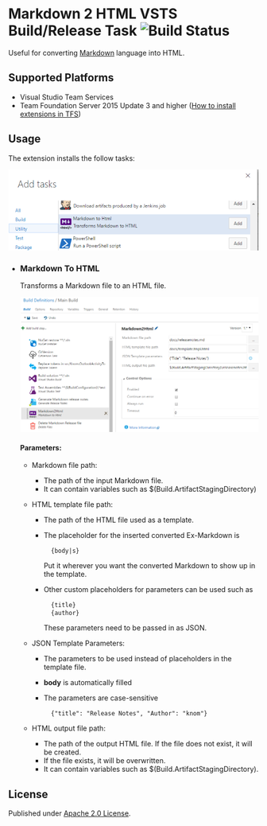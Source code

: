 # Markdown 2 HTML VSTS Build/Release Task ![Build Status](https://knom.visualstudio.com/_apis/public/build/definitions/969cb309-5d7f-427d-b48a-43eeac3c4aaf/20/badge)
Useful for converting [Markdown](https://en.wikipedia.org/wiki/Markdown) language into HTML.

## Supported Platforms ##
* Visual Studio Team Services
* Team Foundation Server 2015 Update 3 and higher ([How to install extensions in TFS](https://www.visualstudio.com/en-us/docs/marketplace/get-tfs-extensions))

## Usage ##
The extension installs the follow tasks:

![Extension Tasks](https://raw.githubusercontent.com/knom/vsts-markdown-tasks/master/docs/addtask.png "Extension Tasks")

* ### Markdown To HTML
    Transforms a Markdown file to an HTML file.
    
    ![Screenshot](https://raw.githubusercontent.com/knom/vsts-markdown-tasks/master/docs/markdown2html.png "Screenshot")
    
    #### Parameters: ####
    * Markdown file path: 
        * The path of the input Markdown file. 
        * It can contain variables such as $(Build.ArtifactStagingDirectory)
    * HTML template file path: 
        * The path of the HTML file used as a template. 
        * The placeholder for the inserted converted Ex-Markdown is 
                
                {body|s}
          Put it wherever you want the converted Markdown to show up in the template.

        * Other custom placeholders for parameters can be used such as

                {title}
                {author}
          These parameters need to be passed in as JSON.

    * JSON Template Parameters: 
        * The parameters to be used instead of placeholders in the template file.
        * **body** is automatically filled 
        * The parameters are case-sensitive

                {"title": "Release Notes", "Author": "knom"}
    * HTML output file path:
        * The path of the output HTML file. If the file does not exist, it will be created. 
        * If the file exists, it will be overwritten.
        * It can contain variables such as $(Build.ArtifactStagingDirectory).

## License ##
Published under [Apache 2.0 License](https://github.com/knom/vsts-markdown-tasks/blob/master/LICENSE).

